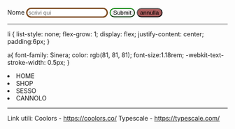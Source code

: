 <label>Nome</label>
<input type="text" style="border:solid 3px; border-radius: 20px; border-color:rgb(124, 74, 31);"
    placeholder="scrivi qui"></input>
<input type="submit" style="color:rgb(17, 112, 17) border:solid 3px; border-radius: 20px; border-color:green; "></input>
<input type="reset" value="annulla" style="background-color: #a95d5d;solid 3px; border-radius: 20px;">

---

li {
list-style: none;
flex-grow: 1;
display: flex;
justify-content: center;
padding:6px;
}

a{
font-family: Sinera;
color: rgb(81, 81, 81);
font-size:1.18rem;
-webkit-text-stroke-width: 0.5px;
}

<li><a class="text">HOME</a>
<li><a class="text">SHOP</a>
<li><a class="text">SESSO</a>
<li><a class="text">CANNOLO</a>

---

Link utili:
Coolors - https://coolors.co/
Typescale - https://typescale.com/
